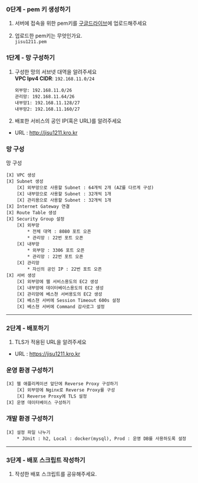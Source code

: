 ### 0단계 - pem 키 생성하기
1. 서버에 접속을 위한 pem키를 [구글드라이브](https://drive.google.com/drive/folders/1dZiCUwNeH1LMglp8dyTqqsL1b2yBnzd1?usp=sharing)에 업로드해주세요

2. 업로드한 pem키는 무엇인가요.\
   `jisu1211.pem`

### 1단계 - 망 구성하기
1. 구성한 망의 서브넷 대역을 알려주세요\
   <b>VPC Ipv4 CIDR</b>: `192.168.11.0/24`
   ```
   외부망: 192.168.11.0/26
   관리망: 192.168.11.64/26
   내부망1: 192.168.11.128/27
   내부망2: 192.168.11.160/27
   ```

2. 배포한 서비스의 공인 IP(혹은 URL)를 알려주세요

- URL : http://jisu1211.kro.kr

### 망 구성
망 구성
```
[X] VPC 생성
[X] Subnet 생성
    [X] 외부망으로 사용할 Subnet : 64개씩 2개 (AZ를 다르게 구성)
    [X] 내부망으로 사용할 Subnet : 32개씩 1개
    [X] 관리용으로 사용할 Subnet : 32개씩 1개
[X] Internet Gateway 연결
[X] Route Table 생성
[X] Security Group 설정
    [X] 외부망
        * 전체 대역 : 8080 포트 오픈
        * 관리망 : 22번 포트 오픈
    [X] 내부망
        * 외부망 : 3306 포트 오픈
        * 관리망 : 22번 포트 오픈
    [X] 관리망
        * 자신의 공인 IP : 22번 포트 오픈
[X] 서버 생성
    [X] 외부망에 웹 서비스용도의 EC2 생성
    [X] 내부망에 데이터베이스용도의 EC2 생성
    [X] 관리망에 베스쳔 서버용도의 EC2 생성
    [X] 베스쳔 서버에 Session Timeout 600s 설정
    [X] 베스쳔 서버에 Command 감사로그 설정
```

---

### 2단계 - 배포하기
1. TLS가 적용된 URL을 알려주세요

- URL : https://jisu1211.kro.kr

### 운영 환경 구성하기
```
[X] 웹 애플리케이션 앞단에 Reverse Proxy 구성하기
    [X] 외부망에 Nginx로 Reverse Proxy를 구성
    [X] Reverse Proxy에 TLS 설정
[X] 운영 데이터베이스 구성하기
```

### 개발 환경 구성하기
```
[X] 설정 파일 나누기
    * JUnit : h2, Local : docker(mysql), Prod : 운영 DB를 사용하도록 설정
```

---

### 3단계 - 배포 스크립트 작성하기

1. 작성한 배포 스크립트를 공유해주세요.


